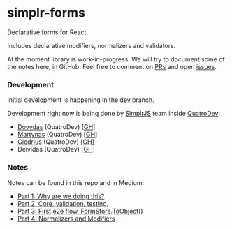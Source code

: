# simplr-forms
Declarative forms for React.

Includes declarative modifiers, normalizers and validators.

At the moment library is work-in-progress. We will try to document some of the notes here, in GitHub.
Feel free to comment on [PRs](https://github.com/SimplrJS/simplr-forms/pulls?utf8=%E2%9C%93&q=is%3Apr%20) and open [issues](https://github.com/SimplrJS/simplr-forms/issues).

### Development

Initial development is happening in the [dev](https://github.com/SimplrJS/simplr-forms/tree/dev) branch.

Development right now is being done by [SimplrJS](https://github.com/SimplrJS) team inside [QuatroDev](http://quatrodev.com):
* [Dovydas](https://twitter.com/dovydasnav) (QuatroDev) [[GH](https://github.com/DovydasNavickas)]
* [Martynas](https://twitter.com/MartinZilinskas) (QuatroDev) [[GH](https://github.com/MartynasZilinskas)]
* [Giedrius](https://twitter.com/Giedrucis) (QuatroDev) [[GH](https://github.com/GiedriusGrabauskas)]
* Deividas (QuatroDev) [[GH](https://github.com/DeividasBakanas)]

### Notes

Notes can be found in this repo and in Medium:

* [Part 1: Why are we doing this?](https://medium.com/@DovydasNavickas/part-1-simplr-forms-declarative-forms-for-react-why-are-we-doing-this-293b9a9c45bd)
* [Part 2: Core, validation, testing.](https://medium.com/@DovydasNavickas/part-2-simplr-forms-declarative-forms-for-react-core-validation-testing-fd9494304305)
* [Part 3: First e2e flow, FormStore.ToObject()](https://medium.com/@DovydasNavickas/part-3-simplr-forms-declarative-forms-for-react-first-e2e-flow-formstore-toobject-ed81d930e14c)
* [Part 4: Normalizers and Modifiers](https://medium.com/@DovydasNavickas/part-4-simplr-forms-declarative-forms-for-react-normalizers-and-modifiers-6cefbd0269c4)
